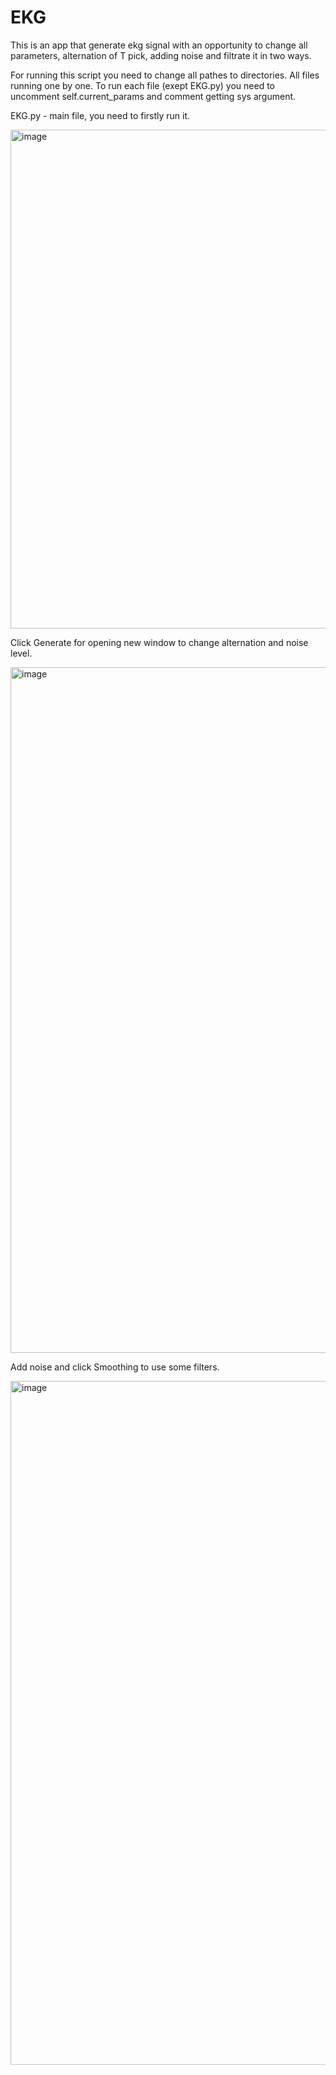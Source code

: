 # EKG
This is an app that generate ekg signal with an opportunity to change all parameters, alternation of T pick, adding noise and filtrate it in two ways. 

For running this script you need to change all pathes to directories. All files running one by one. To run each file (exept EKG.py) you need to uncomment self.current_params and comment getting sys argument. 


EKG.py - main file, you need to firstly run it. 

<img width="798" alt="image" src="https://user-images.githubusercontent.com/95582284/235125058-2bf4a3fd-e240-4212-8fa9-36db9e369246.png">

Click Generate for opening new window to change alternation and noise level. 

<img width="1097" alt="image" src="https://user-images.githubusercontent.com/95582284/235125555-5e8a1d39-0944-41bf-b108-78c8a3fa6d45.png">

Add noise and click Smoothing to use some filters.

<img width="1094" alt="image" src="https://user-images.githubusercontent.com/95582284/235125743-c58beee3-9125-4a04-a6e3-8c0cfff0ce03.png">

